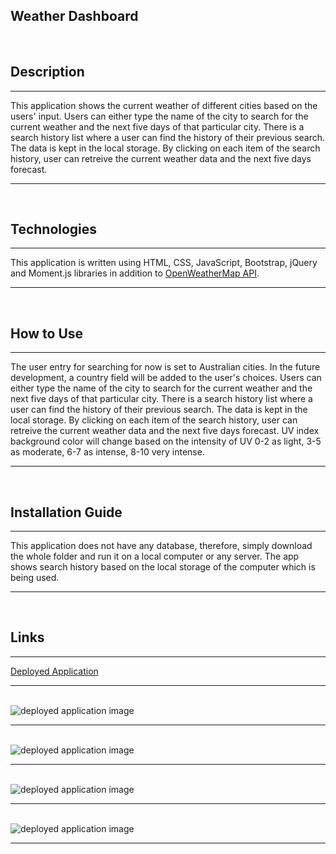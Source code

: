 ## Weather Dashboard
<br>


## Description
<hr/>
    <p>
        This application shows the current weather of different cities based on the users' input.
        Users can either type the name of the city to search for the current weather and the next five days of that particular city.
        There is a search history list where a user can find the history of their previous search. The data is kept in the local storage. 
        By clicking on each item of the search history, user can retreive the current weather data and the next five days forecast.        
    </p>
<hr/>
<br>


## Technologies
<hr/>
    <p>
        This application is written using HTML, CSS, JavaScript, Bootstrap, jQuery and Moment.js libraries in addition to <a href="https://openweathermap.org/" target="_blank">OpenWeatherMap API</a>.      
    </p>
<hr/>
<br>


## How to Use
<hr/>
    <p>
        The user entry for searching for now is set to Australian cities. In the future development, a country field will be added to the user's choices.
        Users can either type the name of the city to search for the current weather and the next five days of that particular city.
        There is a search history list where a user can find the history of their previous search. The data is kept in the local storage. 
        By clicking on each item of the search history, user can retreive the current weather data and the next five days forecast. 
        UV index background color will change based on the intensity of UV 0-2 as light, 3-5 as moderate, 6-7 as intense, 8-10 very intense. 
    </p>
<hr/>
<br>


## Installation Guide
<hr/>
    <p>
        This application does not have any database, therefore, simply download the whole folder and run it on a local computer or any server.
        The app shows search history based on the local storage of the computer which is being used.        
    </p>
<hr/>
<br>


## Links

<hr/>
    <p>
        <a href="https://alibahrami633.github.io/Weather-Dashboard/" target="_blank">Deployed Application </a>
    </p>
<hr/>
<br>


<img src="https://github.com/alibahrami633/WeatherDashboard/blob/master/assets/screenshot01.png" alt="deployed application image" />

<hr />
<br>

<img src="https://github.com/alibahrami633/WeatherDashboard/blob/master/assets/screenshot02.png" alt="deployed application image" />

<hr />
<br>

<img src="https://github.com/alibahrami633/WeatherDashboard/blob/master/assets/screenshot03.png" alt="deployed application image" />

<hr />
<br>

<img src="https://github.com/alibahrami633/WeatherDashboard/blob/master/assets/screenshot04.png" alt="deployed application image" />

<hr />

